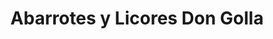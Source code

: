 ---
title: "Abarrotes y Licores Don Golla"
url: /quito/abarrotes-y-licores-don-golla/
shop: comodidad
---